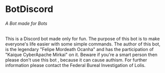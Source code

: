 # BotDiscord
###### A Bot made for Bots


This is a Discord bot made only for fun. The purpose of this bot is to make everyone's life easier with some simple commands.
The author of this bot, is the legendary "Felipe Mordeath Ocanha" and has the participation of "Kaique CyberApache Mirkai" on it.
Beware if you're a smart person then please don't use this bot , because it can cause authism.
For further information please contact the Federal Bureal Investigation of Lolis.
